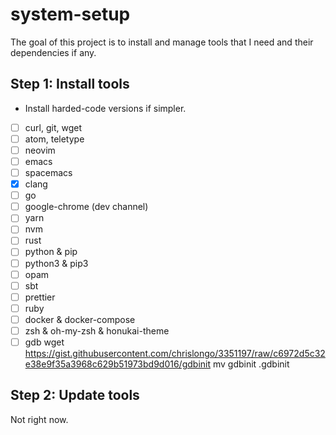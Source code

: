 # system-setup

The goal of this project is to install and manage tools that I need and their dependencies if any.


## Step 1: Install tools

- Install harded-code versions if simpler.

- [ ] curl, git, wget
- [ ] atom, teletype
- [ ] neovim
- [ ] emacs
- [ ] spacemacs
- [x] clang
- [ ] go
- [ ] google-chrome (dev channel)
- [ ] yarn
- [ ] nvm
- [ ] rust
- [ ] python & pip
- [ ] python3 & pip3
- [ ] opam
- [ ] sbt
- [ ] prettier
- [ ] ruby
- [ ] docker & docker-compose
- [ ] zsh & oh-my-zsh & honukai-theme
- [ ] gdb
  wget https://gist.githubusercontent.com/chrislongo/3351197/raw/c6972d5c32e38e9f35a3968c629b51973bd9d016/gdbinit
  mv gdbinit .gdbinit

## Step 2: Update tools

Not right now.
